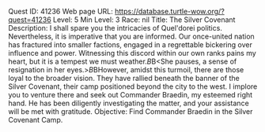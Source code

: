 Quest ID: 41236
Web page URL: https://database.turtle-wow.org/?quest=41236
Level: 5
Min Level: 3
Race: nil
Title: The Silver Covenant
Description: I shall spare you the intricacies of Quel'dorei politics. Nevertheless, it is imperative that you are informed. Our once-united nation has fractured into smaller factions, engaged in a regrettable bickering over influence and power. Witnessing this discord within our own ranks pains my heart, but it is a tempest we must weather.$B$B<She pauses, a sense of resignation in her eyes.>$B$BHowever, amidst this turmoil, there are those loyal to the broader vision. They have rallied beneath the banner of the Silver Covenant, their camp positioned beyond the city to the west. I implore you to venture there and seek out Commander Braedin, my esteemed right hand. He has been diligently investigating the matter, and your assistance will be met with gratitude.
Objective: Find Commander Braedin in the Silver Covenant Camp.

